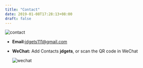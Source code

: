 ```yaml
---
title: "Contact"
date: 2019-01-08T17:28:13+08:00
draft: false
---
```



![contact](/images/contact.jpg)

+ **Email:**[jdgets111@gmail.com](mailto:jdgets111@gmail.com)

+ **WeChat:** Add Contacts **jdgets**, or scan the QR code in WeChat

  ![wechat](/images/wechat.png)
